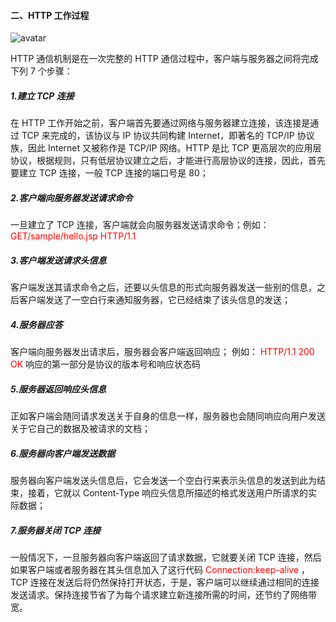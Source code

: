 <!--
 * @Author: your name
 * @Date: 2020-04-28 16:12:50
 * @LastEditTime: 2020-04-28 16:25:39
 * @LastEditors: Please set LastEditors
 * @Description: In User Settings Edit
 * @FilePath: /webNotes/http/2.md
 -->

#### 二、HTTP 工作过程

![avatar](https://upload-images.jianshu.io/upload_images/1856419-9279a850818a10ba.jpg?imageMogr2/auto-orient/strip|imageView2/2/w/551/format/webp)

HTTP 通信机制是在一次完整的 HTTP 通信过程中，客户端与服务器之间将完成下列 7 个步骤：

##### 1.建立 TCP 连接

在 HTTP 工作开始之前，客户端首先要通过网络与服务器建立连接，该连接是通过 TCP 来完成的，该协议与 IP 协议共同构建 Internet，即著名的 TCP/IP 协议族，因此 Internet 又被称作是 TCP/IP 网络。HTTP 是比 TCP 更高层次的应用层协议，根据规则，只有低层协议建立之后，才能进行高层协议的连接，因此，首先要建立 TCP 连接，一般 TCP 连接的端口号是 80；

##### 2.客户端向服务器发送请求命令

一旦建立了 TCP 连接，客户端就会向服务器发送请求命令；例如：<font color=red>GET/sample/hello.jsp HTTP/1.1</font>

##### 3.客户端发送请求头信息

客户端发送其请求命令之后，还要以头信息的形式向服务器发送一些别的信息，之后客户端发送了一空白行来通知服务器，它已经结束了该头信息的发送；

##### 4.服务器应答

客户端向服务器发出请求后，服务器会客户端返回响应；
例如： <font color=red> HTTP/1.1 200 OK</font>
响应的第一部分是协议的版本号和响应状态码

##### 5.服务器返回响应头信息

正如客户端会随同请求发送关于自身的信息一样，服务器也会随同响应向用户发送关于它自己的数据及被请求的文档；

##### 6.服务器向客户端发送数据

服务器向客户端发送头信息后，它会发送一个空白行来表示头信息的发送到此为结束，接着，它就以 Content-Type 响应头信息所描述的格式发送用户所请求的实际数据；

##### 7.服务器关闭 TCP 连接

一般情况下，一旦服务器向客户端返回了请求数据，它就要关闭 TCP 连接，然后如果客户端或者服务器在其头信息加入了这行代码 <font color=red>Connection:keep-alive</font> ，TCP 连接在发送后将仍然保持打开状态，于是，客户端可以继续通过相同的连接发送请求。保持连接节省了为每个请求建立新连接所需的时间，还节约了网络带宽。
